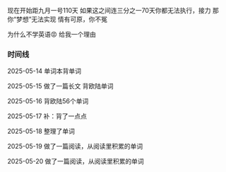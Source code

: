 现在开始距九月一号110天
如果这之间连三分之一70天你都无法执行，接力
那你“梦想”无法实现
情有可原，你不冤

为什么不学英语😡
给我一个理由

### 时间线
2025-05-14
单词本背单词

2025-05-15
做了一篇长文
背欧陆单词

2025-05-16
背欧陆56个单词

2025-05-17
补：背了一点点

2025-05-18
整理了单词

2025-05-19
做了一篇阅读，从阅读里积累的单词

2025-05-20
做了一篇阅读，从阅读里积累的单词
